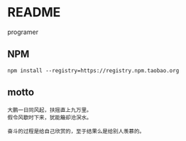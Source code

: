 # README

programer

## NPM

```shell
npm install --registry=https://registry.npm.taobao.org
```

## motto

```shell
大鹏一日同风起，扶摇直上九万里。
假令风歇时下来，犹能簸却沧溟水。

奋斗的过程是给自己欣赏的，至于结果么是给别人羡慕的。
```
